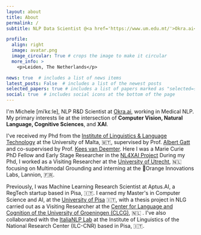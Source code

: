 ```yaml
---
layout: about
title: About
permalink: /
subtitle: NLP Data Scientist @<a href='https://www.um.edu.mt/'>Okra.ai</a>

profile:
  align: right
  image: avatar.png
  image_circular: True # crops the image to make it circular
  more_info: >
    <p>Leiden, The Netherlands</p>

news: true  # includes a list of news items
latest_posts: False  # includes a list of the newest posts
selected_papers: true # includes a list of papers marked as "selected={true}"
social: true  # includes social icons at the bottom of the page
---
```


I'm Michele [miˈkɛːle], NLP R&D Scientist at [Okra.ai](https://okra.ai/), working in Medical NLP. 
My primary interests lie at the intersection of **Computer Vision, Natural Language, Cognitive Sciences**, and **XAI**.

I've received my Phd from the [Institute of Linguistics & Language Technology](https://www.um.edu.mt/linguistics/) at the University of Malta, 🇲🇹, supervised by Prof. [Albert Gatt](https://albertgatt.github.io/) and co-supervised by Prof. [Kees van Deemter](https://www.uu.nl/staff/CJvanDeemter).
Here I was a Marie Curie PhD Fellow and Early Stage Researcher in the [NL4XAI Project](https://nl4xai.eu/) 
During my Phd, I worked as a Visiting Researcher at the [University of Utrecht](https://www.uu.nl/en), 🇳🇱 focusing on Multimodal Grounding and interning at the 🍊Orange Innovations Labs, Lannion, 🇫🇷.

Previously, I was Machine Learning Research Scientist at Aptus.AI, a RegTech startup based in Pisa, 🇮🇹.
I earned my Master's in Computer Science and AI, at the [University of Pisa](https://www.unipi.it/) 🇮🇹, with a thesis project in NLG carried out as a Visiting Researcher at the [Center for Language and Cognition of the University of Groeningen (CLCG)](https://www.rug.nl/research/clcg/?lang=en), 🇳🇱 .
 I've also collaborated with the [ItaliaNLP Lab](http://www.italianlp.it/) at the Institute of Linguistics of the National Research Center (ILC-CNR) based in Pisa, 🇮🇹.